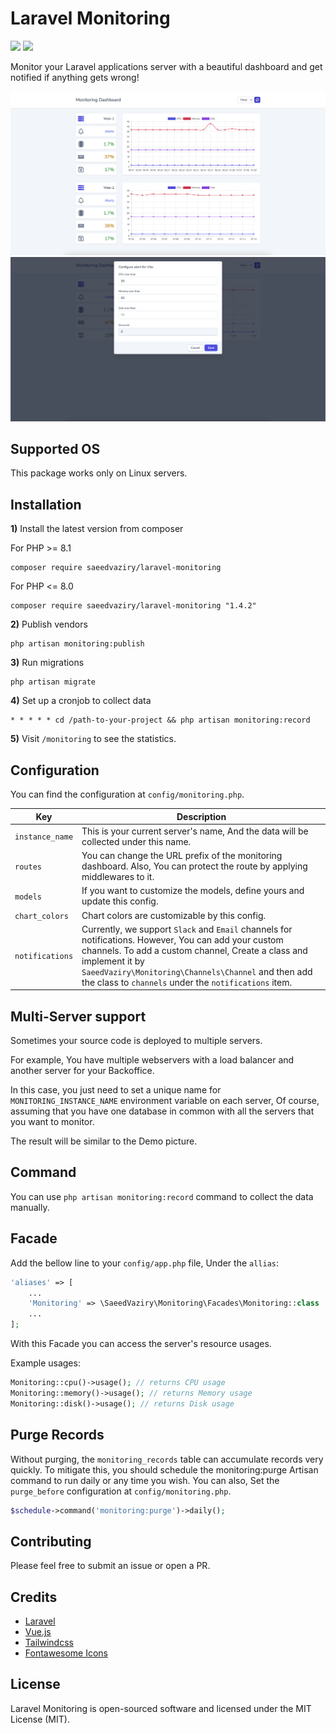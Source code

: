 # Laravel Monitoring

[![](https://img.shields.io/packagist/v/saeedvaziry/laravel-monitoring.svg?style=flat-square)](https://packagist.org/packages/saeedvaziry/laravel-monitoring)
![](https://github.com/saeedvaziry/laravel-monitoring/workflows/tests/badge.svg)

Monitor your Laravel applications server with a beautiful dashboard and get notified if anything gets wrong!

![](demo.png)
![](demo2.png)

## Supported OS

This package works only on Linux servers.

## Installation

**1)** Install the latest version from composer

For PHP >= 8.1

```shell
composer require saeedvaziry/laravel-monitoring
```

For PHP <= 8.0

```shell
composer require saeedvaziry/laravel-monitoring "1.4.2"
```

**2)** Publish vendors

```shell
php artisan monitoring:publish
```

**3)** Run migrations

```shell
php artisan migrate
```

**4)** Set up a cronjob to collect data

```shell
* * * * * cd /path-to-your-project && php artisan monitoring:record
```

**5)** Visit `/monitoring` to see the statistics.

## Configuration

You can find the configuration at `config/monitoring.php`.

| Key             | Description                                                                                                                                                                                                                                                                                 |
|-----------------|---------------------------------------------------------------------------------------------------------------------------------------------------------------------------------------------------------------------------------------------------------------------------------------------|
| `instance_name` | This is your current server's name, And the data will be collected under this name.                                                                                                                                                                                                         |
| `routes`        | You can change the URL prefix of the monitoring dashboard. Also, You can protect the route by applying middlewares to it.                                                                                                                                                                   |
| `models`        | If you want to customize the models, define yours and update this config.                                                                                                                                                                                                                   |
| `chart_colors`  | Chart colors are customizable by this config.                                                                                                                                                                                                                                               |
| `notifications` | Currently, we support `Slack` and `Email` channels for notifications. However, You can add your custom channels. To add a custom channel, Create a class and implement it by `SaeedVaziry\Monitoring\Channels\Channel` and then add the class to `channels` under the `notifications` item. |


## Multi-Server support

Sometimes your source code is deployed to multiple servers.

For example, You have multiple webservers with a load balancer and another server for your Backoffice.

In this case, you just need to set a unique name for `MONITORING_INSTANCE_NAME` environment variable on each server, Of course, assuming that you have one database in common with all the servers that you want to monitor.

The result will be similar to the Demo picture.

## Command

You can use `php artisan monitoring:record` command to collect the data manually.

## Facade

Add the bellow line to your `config/app.php` file, Under the `allias`:

```php
'aliases' => [
    ...
    'Monitoring' => \SaeedVaziry\Monitoring\Facades\Monitoring::class
    ...
];
```

With this Facade you can access the server's resource usages.

Example usages:

```php
Monitoring::cpu()->usage(); // returns CPU usage
Monitoring::memory()->usage(); // returns Memory usage
Monitoring::disk()->usage(); // returns Disk usage
```

## Purge Records

Without purging, the `monitoring_records` table can accumulate records very quickly. To mitigate this, you should schedule the monitoring:purge Artisan command to run daily or any time you wish.
You can also, Set the `purge_before` configuration at `config/monitoring.php`.

```php
$schedule->command('monitoring:purge')->daily();
```

## Contributing

Please feel free to submit an issue or open a PR.

## Credits

* [Laravel](https://laravel.com/)
* [Vue.js](https://vuejs.org/)
* [Tailwindcss](https://tailwindcss.com/)
* [Fontawesome Icons](https://fontawesome.com/)

## License

Laravel Monitoring is open-sourced software and licensed under the MIT License (MIT).
